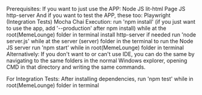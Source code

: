 Prerequisites:
If you want to just use the APP:
Node JS
lit-html
Page JS
http-server
And if you want to test the APP, these too:
Playwright (Integration Tests)
Mocha
Chai
Execution:
run 'npm install' (if you just want to use the app, add '--production' after npm install) while at the root(MemeLounge) folder in terminal
install http-server if needed
run 'node server.js' while at the server (server) folder in the terminal to run the Node JS server
run 'npm start' while in root(MemeLounge) folder in terminal
Alternatively:
If you don't want to or can't use IDE, you can do the same by navigating to the same folders in the normal Windows explorer, opening CMD in that directory and writing the same commands.

For Integration Tests:
After installing dependencies, run 'npm test' while in root(MemeLounge) folder in terminal